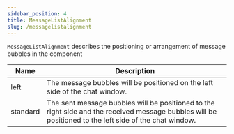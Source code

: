 ```yaml
---
sidebar_position: 4
title: MessageListAlignment
slug: /messagelistalignment
---
```


`MessageListAlignment` describes the positioning or arrangement of message bubbles in the component

| Name | Description | 
| ---- | ---- | 
| left | The message bubbles will be positioned on the left side of the chat window. | 
| standard | The sent message bubbles will be positioned to the right side and the received message bubbles will be positioned to the left side of the chat window. | 
